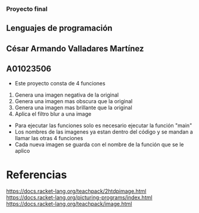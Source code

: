 ### Proyecto final
## Lenguajes de programación  
## César Armando Valladares Martínez 
## A01023506

- Este proyecto consta de 4 funciones

1. Genera una imagen negativa de la original
2. Genera una imagen mas obscura que la original 
3. Genera una imagen mas brillante que la original 
4. Aplica el filtro blur a una image

- Para ejecutar las funciones solo es necesario ejecutar la función "main" 
- Los nombres de las imagenes ya estan dentro del código y se mandan a llamar las otras 4 funciones
- Cada nueva imagen se guarda con el nombre de la función que se le aplico 

# Referencias 
https://docs.racket-lang.org/teachpack/2htdpimage.html
https://docs.racket-lang.org/picturing-programs/index.html
https://docs.racket-lang.org/teachpack/image.html
 
 